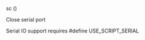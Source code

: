 <span style='color:var(--vscode-symbolIcon-methodForeground);'>sc</span> ()

Close serial port

Serial IO support requires #define USE_SCRIPT_SERIAL